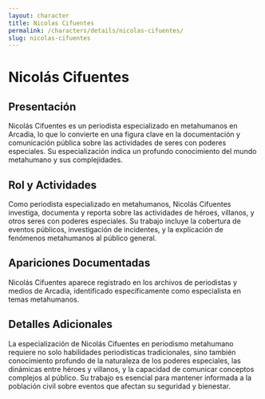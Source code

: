 ```yaml
---
layout: character
title: Nicolas Cifuentes
permalink: /characters/details/nicolas-cifuentes/
slug: nicolas-cifuentes
---
```


# Nicolás Cifuentes

## Presentación
Nicolás Cifuentes es un periodista especializado en metahumanos en Arcadia, lo que lo convierte en una figura clave en la documentación y comunicación pública sobre las actividades de seres con poderes especiales. Su especialización indica un profundo conocimiento del mundo metahumano y sus complejidades.

## Rol y Actividades
Como periodista especializado en metahumanos, Nicolás Cifuentes investiga, documenta y reporta sobre las actividades de héroes, villanos, y otros seres con poderes especiales. Su trabajo incluye la cobertura de eventos públicos, investigación de incidentes, y la explicación de fenómenos metahumanos al público general.

## Apariciones Documentadas
Nicolás Cifuentes aparece registrado en los archivos de periodistas y medios de Arcadia, identificado específicamente como especialista en temas metahumanos.

## Detalles Adicionales
La especialización de Nicolás Cifuentes en periodismo metahumano requiere no solo habilidades periodísticas tradicionales, sino también conocimiento profundo de la naturaleza de los poderes especiales, las dinámicas entre héroes y villanos, y la capacidad de comunicar conceptos complejos al público. Su trabajo es esencial para mantener informada a la población civil sobre eventos que afectan su seguridad y bienestar.